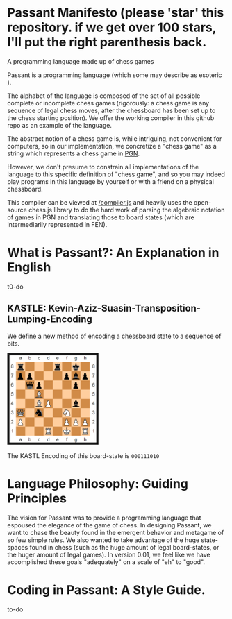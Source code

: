 # Passant Manifesto (please 'star' this repository. if we get over 100 stars, I'll put the right parenthesis back.
A programming language made up of chess games

Passant is a programming language (which some may describe as esoteric <!--rather than functional [although it is functional in the technical sense of the word, it is indeed true that some may view the language as not functional in the sense of the word "things that are functional can function well and are thus functioning and functional"]-->).

The alphabet of the language is composed of the set of all possible complete or incomplete chess games (rigorously: a chess game is any sequence of legal chess moves, after the chessboard has been set up to the chess starting position).  We offer the working compiler in this github repo as an example of the language.

The abstract notion of a chess game is, while intriguing, not convenient for computers, so in our implementation, we concretize a "chess game" as a string which represents a chess game in [PGN](https://en.wikipedia.org/wiki/Portable_Game_Notation).

However, we don't presume to constrain all implementations of the language to this specific definition of "chess game", and so you may indeed play programs in this language by yourself or with a friend on a physical chessboard.

This compiler can be viewed at [/compiler.js](/compiler.js) and heavily uses the open-source chess.js library to do the hard work of parsing the algebraic notation of games in PGN and translating those to board states (which are intermediarily represented in FEN).

# What is Passant?: An Explanation in English

<!---## GAMEs: the Fundamental Building Blocks of Passant

The alphabet of Passant is the GAME, which stands for "GAMEs're Agnostic of Meaning or Encodings".  Like the name implies, GAMEs are agnostic of meaning or encodings.  Which is to say that a GAME can be interpreted in various ways depending on context within the program.
-->

t0-do

## KASTLE: Kevin-Aziz-Suasin-Transposition-Lumping-Encoding

We define a new method of encoding a chessboard state to a sequence of bits.

 <img border="5" width="200"
  src="/readme-assets/game-of-the-century-queen-sacrifice.png"
  alt="test">	
  <figcaption>The KASTL Encoding of this board-state is <code>000111010</code></figcaption>

<!---# What is Passant?: An Explanation in Gibberish

to-do -->

# Language Philosophy: Guiding Principles

The vision for Passant was to provide a programming language that espoused the elegance of the game of chess.  In designing Passant, we want to chase the beauty found in the emergent behavior and metagame of so few simple rules.  We also wanted to take advantage of the huge state-spaces found in chess (such as the huge amount of legal board-states, or the huger amount of legal games).  In version 0.01, we feel like we have accomplished these goals "adequately" on a scale of "eh" to "good".

# Coding in Passant: A Style Guide.

to-do